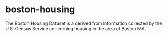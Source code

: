 # boston-housing
The Boston Housing Dataset is a derived from information collected by the U.S. Census Service concerning housing in the area of Boston MA.
